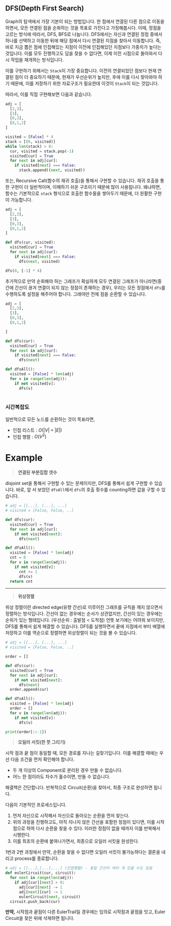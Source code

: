 ## DFS(Depth First Search)
Graph의 탐색에서 가장 기본이 되는 방법입니다. 한 점에서 연결된 다른 점으로 이동을 하면서, 모든 연결된 점을 순화하는 것을 목표로 가진다고 가정해봅시다. 이때, 정점을 고르는 방식에 따라서, DFS, BFS로 나눕니다. DFS에서는 자신과 연결된 정점 중에서 하나를 선택하고 이동한 뒤에 해당 점에서 다시 연결된 지점을 찾아서 이동합니다. 즉, 바로 지금 뽑은 점에 인접해있는 지점이 이전에 인접해있던 지점보다 가중치가 높다는 것입니다. 이를 모두 진행하고도 답을 찾을 수 없다면, 이제 이전 시점으로 돌아와서 다시 작업을 재개하는 방식입니다.

이를 구현하기 위해서는 `Stack`이 가장 중요합니다. 이전의 연결되었던 점보다 현재 연결된 점이 더 중요하기 때문에, 현재가 우선순위가 높지만, 후에 이를 다시 찾아와야 하기 때문에, 이를 저장하기 위한 자료구조가 필요한데 이것이 `Stack`이 되는 것입니다.

따라서, 이를 직접 구현해보면 다음과 같습니다.
```python
adj = [
  [2,3],
  [3],
  [0,3],
  [0,1,2]
]

visited = [False] * 4
stack = [(0, visited)]
while len(stack) > 0:
  cur, visited = stack.pop(-1)
  visited[cur] = True
  for next in adj[cur]:
    if visited[next] === False:
      stack.append((next, visited))
```
또는, Recursive Call(함수의 재귀 호출)을 통해서 구현할 수 있습니다. 재귀 호출을 통한 구현이 더 일반적이며, 이해하기 쉬운 구조이기 때문에 많이 사용됩니다. 왜냐하면, 함수는 기본적으로 `stack` 형식으로 호출한 함수들을 쌓아두기 때문에, 더 원활한 구현이 가능합니다. 
```python
adj = [
  [2,3],
  [3],
  [0,3],
  [0,1,2]
]

def dfs(cur, visited):
  visited[cur] = True
  for next in adj[cur]:
    if visited[next] === False:
      dfs(next, visited)

dfs(0, [-1] * 4)
```

추가적으로 만약 순회해야 하는 그래프가 확실하게 모두 연결된 그래프가 아니라면(중간에 간선이 끊겨 연결이 되지 않는 정점이 존재하는 경우), 우리는 모든 정점에서 `dfs`를 수행하도록 설정을 해주어야 합니다. 그래야만 전체 점을 순환할 수 있습니다.

```python
adj = [
  [2,3],
  [3],
  [0,3],
  [0,1,2]

]

def dfs(cur):
  visited[cur] = True
  for next in adj[cur]:
    if visited[next] === False:
      dfs(next)

def dfsAll():
  visited = [False] * len(adj)
  for v in range(len(adj)):
    if not visited[v]:
      dfs(v)
  
```

### 시간복잡도

일반적으로 모든 노드를 순환하는 것이 목표라면, 
- 인접 리스트 : $O(|V| + |E|)$
- 인접 행렬 : $O(V^2)$ 


# Example

> **연결된 부분집합 갯수**

disjoint set을 통해서 구현할 수 있는 문제이지만, DFS를 통해서 쉽게 구현할 수 있습니다. 바로, 앞 서 보았던 `dfsAll`에서 `dfs`의 호출 횟수를 counting하면 값을 구할 수 있습니다.

```python
# adj = [[...], [...], ...]
# visited = [False, False, ..]

def dfs(cur):
  visited[cur] = True
  for next in adj[cur]:
    if not visited[next]:
      dfs(next)

def dfsAll():
  visited = [False] * len(adj)
  cnt = 0
  for v in range(len(adj)):
    if not visited[v]:
      cnt += 1
      dfs(v)
  return cnt
```

---

> **위상정렬**

위상 정렬이란 directed edge(유향 간선)로 이루어진 그래프를 규칙을 깨지 않으면서 정렬하는 방식입니다. 간선이 없는 경우에는 순서가 상관없지만, 간선이 있는 경우에는 순위가 있는 형태입니다. (우선순위 : 출발점 < 도착점)
언뜻 보기에는 어려워 보이지만, DFS를 통해서 쉽게 해결할 수 있습니다. DFS를 실행하면서 끝에 지점에서 부터 배열에 저장하고 이를 역순으로 정렬하면 위상정렬이 되는 것을 볼 수 있습니다.

```python
# adj = [[...], [...], ...]
# visited = [False, False, ..]

order = []

def dfs(cur):
  visited[cur] = True
  for next in adj[cur]:
    if not visited[next]:
      dfs(next)
  order.append(cur)

def dfsAll():
  visited = [False] * len(adj)
  order = []
  for v in range(len(adj)):
    if not visited[v]:
      dfs(v)

print(order[::-1])
```

> **오일러 서킷(한 붓 그리기)**

시작 점과 끝 점이 동일할 때, 모든 경로를 지나는 길찾기입니다.
이를 해결할 때에는 우선 다음 조건을 먼저 확인해야 합니다.

- 두 개 이상의 Component로 분리된 경우 만들 수 없습니다.
- 어느 한 점이라도 차수가 홀수이면, 만들 수 없습니다.

해결책은 간단합니다. 반복적으로 Circuit(순환)을 찾아서, 최종 구조로 완성하면 됩니다.

다음이 기본적인 프로세스입니다.
1. 먼저 자신으로 시작해서 자신으로 돌아오는 순환을 먼저 찾는다.
2. 위의 과정을 진행하고도, 아직 지나지 않은 간선을 포함한 정점이 있다면, 이를 시작점으로 하여 다시 순환을 찾을 수 있다. 이러한 정점이 없을 때까지 이를 반복해서 시행한다.
3. 이를 최초의 순환에 붙여나가면서, 최종으로 오일러 서킷을 완성한다.

1번과 2번 과정에서 만약, 순환을 찾을 수 없다면 오일러 서킷이 불가능하다는 결론을 내리고 process를 종료합니다.

```python
# adj = [[...],[...],...] (인접행렬) - 동일 간선이 여러 개 있을 수도 있음
def eulerCircuit(cur, circuit):
  for next in range(len(adj)):
    if adj[cur][next] > 0:
      adj[cur][next] -= 1
      adj[next][cur] -= 1
      eulerCircuit(next, circuit)
  circuit.push_back(cur)   
```

**만약,** 시작점과 끝점이 다른 EulerTrail일 경우에는 임의로 시작점과 끝점을 잇고, Euler Circuit을 찾은 뒤에 삭제하면 됩니다.
